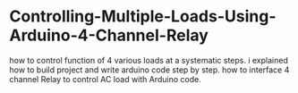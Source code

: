 # Controlling-Multiple-Loads-Using-Arduino-4-Channel-Relay
how to control function of 4  various loads at a systematic steps. i explained how to build project and write arduino code step by step. how to interface 4 channel Relay to control AC load with Arduino code.
